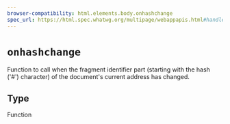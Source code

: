 ```yaml
---
browser-compatibility: html.elements.body.onhashchange
spec_url: https://html.spec.whatwg.org/multipage/webappapis.html#handler-window-onhashchange
---
```


# `onhashchange`

Function to call when the fragment identifier part (starting with the hash ('#') character) of the document's current address has changed.

## Type

Function
